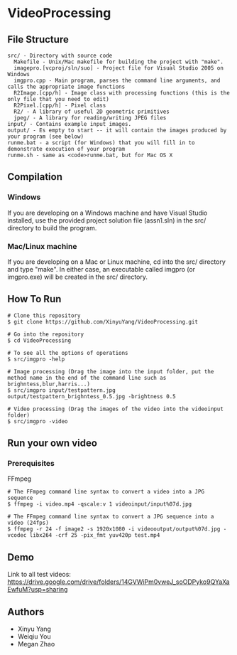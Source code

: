 # VideoProcessing 

## File Structure
    src/ - Directory with source code
      Makefile - Unix/Mac makefile for building the project with "make". 
      imagepro.[vcproj/sln/suo] - Project file for Visual Studio 2005 on Windows
      imgpro.cpp - Main program, parses the command line arguments, and calls the appropriate image functions
      R2Image.[cpp/h] - Image class with processing functions (this is the only file that you need to edit)
      R2Pixel.[cpp/h] - Pixel class 
      R2/ - A library of useful 2D geometric primitives
      jpeg/ - A library for reading/writing JPEG files
    input/ - Contains example input images. 
    output/ - Es empty to start -- it will contain the images produced by your program (see below)
    runme.bat - a script (for Windows) that you will fill in to demonstrate execution of your program
    runme.sh - same as <code>runme.bat, but for Mac OS X
    
## Compilation
### Windows
If you are developing on a Windows machine and have Visual Studio
installed, use the provided project solution file (assn1.sln) in the
src/ directory to build the program. 
### Mac/Linux machine
If you are developing on a Mac or Linux machine, cd into the src/ directory and type "make". In either case, an executable called imgpro (or imgpro.exe) will be created in the src/ directory.


## How To Run
```
# Clone this repository
$ git clone https://github.com/XinyuYang/VideoProcessing.git

# Go into the repository
$ cd VideoProcessing

# To see all the options of operations
$ src/imgpro -help

# Image processing (Drag the image into the input folder, put the method name in the end of the command line such as brighntess,blur,harris...)
$ src/imgpro input/testpattern.jpg output/testpattern_brighntess_0.5.jpg -brightness 0.5

# Video processing (Drag the images of the video into the videoinput folder)
$ src/imgpro -video

```

## Run your own video
### Prerequisites
FFmpeg
```
# The FFmpeg command line syntax to convert a video into a JPG sequence
$ ffmpeg -i video.mp4 -qscale:v 1 videoinput/input%07d.jpg

# The FFmpeg command line syntax to convert a JPG sequence into a video (24fps)
$ ffmpeg -r 24 -f image2 -s 1920x1080 -i videooutput/output%07d.jpg -vcodec libx264 -crf 25 -pix_fmt yuv420p test.mp4
```

## Demo
Link to all test videos:      
https://drive.google.com/drive/folders/14GVWiPm0vweJ_soODPyko9QYaXaEwfuM?usp=sharing

## Authors
* Xinyu Yang
* Weiqiu You
* Megan Zhao

